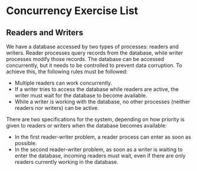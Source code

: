 # Concurrency Exercise List

## Readers and Writers

We have a database accessed by two types of processes: readers and writers. Reader processes query records from the database, while writer processes modify those records. The database can be accessed concurrently, but it needs to be controlled to prevent data corruption. To achieve this, the following rules must be followed:

* Multiple readers can work concurrently.
* If a writer tries to access the database while readers are active, the writer must wait for the database to become available.
* While a writer is working with the database, no other processes (neither readers nor writers) can be active.

There are two specifications for the system, depending on how priority is given to readers or writers when the database becomes available:

* In the first reader-writer problem, a reader process can enter as soon as possible.
* In the second reader-writer problem, as soon as a writer is waiting to enter the database, incoming readers must wait, even if there are only readers currently working in the database.
